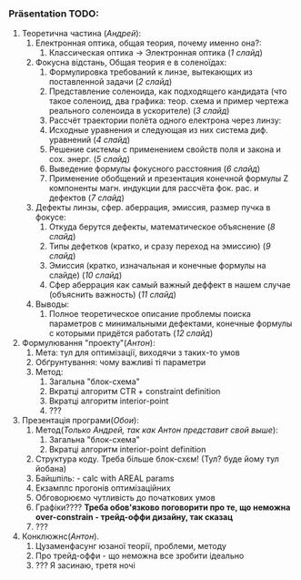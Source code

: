 ### Präsentation TODO:
 1. Теоретична частина (_Андрей_):
    1. Електронная оптика, общая теория, почему именно она?:
       1. Классическая оптика -> Электронная оптика (_1 слайд_) 
    2. Фокусна відстань, Общая теория e в соленоїдах:
       1. Формулировка требований к линзе, вытекающих из поставленной задачи (_2 слайд_) 
       2. Представление соленоида, как подходящего кандидата (что такое соленоид, два графика: теор. схема и пример чертежа реального соленоида в ускорителе) (_3 слайд_) 
       3. Рассчёт траектории полёта одного електрона через линзу:
         1. Исходные уравнения и следующая из них система диф. уравнений (_4 слайд_) 
         2. Решение системы с применением свойств поля и закона и сох. энерг. (_5 слайд_) 
       4. Выведение формулы фокусного расстояния (_6 слайд_) 
       5. Применение обобщений и презентация конечной формулы Z компоненты магн. индукции для рассчёта фок. рас. и дефектов (_7 слайд_) 
    3. Дефекты линзы, сфер. аберрация, эмиссия, размер пучка в фокусе:
       1. Откуда берутся дефекты, математическое объяснение (_8 слайд_) 
       2. Типы дефетков (кратко, и сразу переход на эмиссию) (_9 слайд_) 
       3. Эмиссия (кратко, изначальная и конечные формулы на слайде) (_10 слайд_) 
       4. Сфер аберрация как самый важный деффект в нашем случае (объяснить важность) (_11 слайд_) 
    4. Выводы:
       1. Полное теоретическое описание проблемы поиска параметров с минимальными дефектами, конечные формулы с которыми придётся работать (_12 слайд_) 
 2. Формулювання "проекту"(_Антон_):
    1. Мета: тул для оптимізації, виходячи з таких-то умов
    2. Обґрунтування: чому важливі ті параметри
    3. Метод:
       1. Загальна "блок-схема"
       2. Вкратці алгоритм CTR + constraint definition
       3. Вкратці алгоритм interior-point
       4. ???
 3. Презентація програми(_Обои_):
    1. Метод(_Только Андрей, так как Антон представит свой выше_):
       1. Загальна "блок-схема"
       2. Вкратці алгоритм interior-point definition
    2. Структура коду. Треба більше блок-схєм! (Тул? буде йому тул йобана)
    3. Байшпіль: - calc with AREAL params
    4. Екзамплс прогонів оптимізаційних
    5. Обговорюємо чутливість до початкових умов
    6. Графіки???? **Треба обов'язково поговорити про те, що неможна over-constrain - трейд-оффи дизайну, так сказац**
    7. ???
 4. Конклюжнс(_Антон_).
    1. Цузаменфасунг юзаної теорії, проблеми, методу
    2. Про трейд-оффи - що неможна все зробити ідеально
    3. ???  Я засинаю, третя ночі
